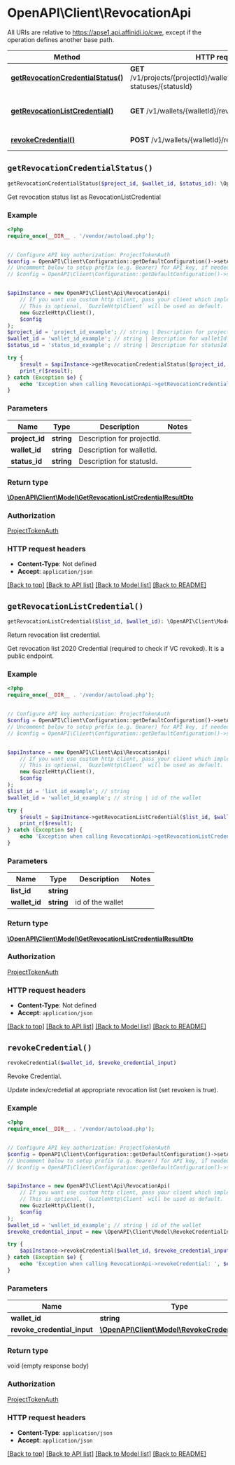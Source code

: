 # OpenAPI\Client\RevocationApi

All URIs are relative to https://apse1.api.affinidi.io/cwe, except if the operation defines another base path.

| Method                                                                                | HTTP request                                                                       | Description                        |
| ------------------------------------------------------------------------------------- | ---------------------------------------------------------------------------------- | ---------------------------------- |
| [**getRevocationCredentialStatus()**](RevocationApi.md#getRevocationCredentialStatus) | **GET** /v1/projects/{projectId}/wallets/{walletId}/revocation-statuses/{statusId} |                                    |
| [**getRevocationListCredential()**](RevocationApi.md#getRevocationListCredential)     | **GET** /v1/wallets/{walletId}/revocation-list/{listId}                            | Return revocation list credential. |
| [**revokeCredential()**](RevocationApi.md#revokeCredential)                           | **POST** /v1/wallets/{walletId}/revoke                                             | Revoke Credential.                 |

## `getRevocationCredentialStatus()`

```php
getRevocationCredentialStatus($project_id, $wallet_id, $status_id): \OpenAPI\Client\Model\GetRevocationListCredentialResultDto
```

Get revocation status list as RevocationListCredential

### Example

```php
<?php
require_once(__DIR__ . '/vendor/autoload.php');


// Configure API key authorization: ProjectTokenAuth
$config = OpenAPI\Client\Configuration::getDefaultConfiguration()->setApiKey('authorization', 'YOUR_API_KEY');
// Uncomment below to setup prefix (e.g. Bearer) for API key, if needed
// $config = OpenAPI\Client\Configuration::getDefaultConfiguration()->setApiKeyPrefix('authorization', 'Bearer');


$apiInstance = new OpenAPI\Client\Api\RevocationApi(
    // If you want use custom http client, pass your client which implements `GuzzleHttp\ClientInterface`.
    // This is optional, `GuzzleHttp\Client` will be used as default.
    new GuzzleHttp\Client(),
    $config
);
$project_id = 'project_id_example'; // string | Description for projectId.
$wallet_id = 'wallet_id_example'; // string | Description for walletId.
$status_id = 'status_id_example'; // string | Description for statusId.

try {
    $result = $apiInstance->getRevocationCredentialStatus($project_id, $wallet_id, $status_id);
    print_r($result);
} catch (Exception $e) {
    echo 'Exception when calling RevocationApi->getRevocationCredentialStatus: ', $e->getMessage(), PHP_EOL;
}
```

### Parameters

| Name           | Type       | Description                | Notes |
| -------------- | ---------- | -------------------------- | ----- |
| **project_id** | **string** | Description for projectId. |       |
| **wallet_id**  | **string** | Description for walletId.  |       |
| **status_id**  | **string** | Description for statusId.  |       |

### Return type

[**\OpenAPI\Client\Model\GetRevocationListCredentialResultDto**](../Model/GetRevocationListCredentialResultDto.md)

### Authorization

[ProjectTokenAuth](../../README.md#ProjectTokenAuth)

### HTTP request headers

- **Content-Type**: Not defined
- **Accept**: `application/json`

[[Back to top]](#) [[Back to API list]](../../README.md#endpoints)
[[Back to Model list]](../../README.md#models)
[[Back to README]](../../README.md)

## `getRevocationListCredential()`

```php
getRevocationListCredential($list_id, $wallet_id): \OpenAPI\Client\Model\GetRevocationListCredentialResultDto
```

Return revocation list credential.

Get revocation list 2020 Credential (required to check if VC revoked). It is a public endpoint.

### Example

```php
<?php
require_once(__DIR__ . '/vendor/autoload.php');


// Configure API key authorization: ProjectTokenAuth
$config = OpenAPI\Client\Configuration::getDefaultConfiguration()->setApiKey('authorization', 'YOUR_API_KEY');
// Uncomment below to setup prefix (e.g. Bearer) for API key, if needed
// $config = OpenAPI\Client\Configuration::getDefaultConfiguration()->setApiKeyPrefix('authorization', 'Bearer');


$apiInstance = new OpenAPI\Client\Api\RevocationApi(
    // If you want use custom http client, pass your client which implements `GuzzleHttp\ClientInterface`.
    // This is optional, `GuzzleHttp\Client` will be used as default.
    new GuzzleHttp\Client(),
    $config
);
$list_id = 'list_id_example'; // string
$wallet_id = 'wallet_id_example'; // string | id of the wallet

try {
    $result = $apiInstance->getRevocationListCredential($list_id, $wallet_id);
    print_r($result);
} catch (Exception $e) {
    echo 'Exception when calling RevocationApi->getRevocationListCredential: ', $e->getMessage(), PHP_EOL;
}
```

### Parameters

| Name          | Type       | Description      | Notes |
| ------------- | ---------- | ---------------- | ----- |
| **list_id**   | **string** |                  |       |
| **wallet_id** | **string** | id of the wallet |       |

### Return type

[**\OpenAPI\Client\Model\GetRevocationListCredentialResultDto**](../Model/GetRevocationListCredentialResultDto.md)

### Authorization

[ProjectTokenAuth](../../README.md#ProjectTokenAuth)

### HTTP request headers

- **Content-Type**: Not defined
- **Accept**: `application/json`

[[Back to top]](#) [[Back to API list]](../../README.md#endpoints)
[[Back to Model list]](../../README.md#models)
[[Back to README]](../../README.md)

## `revokeCredential()`

```php
revokeCredential($wallet_id, $revoke_credential_input)
```

Revoke Credential.

Update index/credetial at appropriate revocation list (set revoken is true).

### Example

```php
<?php
require_once(__DIR__ . '/vendor/autoload.php');


// Configure API key authorization: ProjectTokenAuth
$config = OpenAPI\Client\Configuration::getDefaultConfiguration()->setApiKey('authorization', 'YOUR_API_KEY');
// Uncomment below to setup prefix (e.g. Bearer) for API key, if needed
// $config = OpenAPI\Client\Configuration::getDefaultConfiguration()->setApiKeyPrefix('authorization', 'Bearer');


$apiInstance = new OpenAPI\Client\Api\RevocationApi(
    // If you want use custom http client, pass your client which implements `GuzzleHttp\ClientInterface`.
    // This is optional, `GuzzleHttp\Client` will be used as default.
    new GuzzleHttp\Client(),
    $config
);
$wallet_id = 'wallet_id_example'; // string | id of the wallet
$revoke_credential_input = new \OpenAPI\Client\Model\RevokeCredentialInput(); // \OpenAPI\Client\Model\RevokeCredentialInput | RevokeCredential

try {
    $apiInstance->revokeCredential($wallet_id, $revoke_credential_input);
} catch (Exception $e) {
    echo 'Exception when calling RevocationApi->revokeCredential: ', $e->getMessage(), PHP_EOL;
}
```

### Parameters

| Name                        | Type                                                                                 | Description      | Notes |
| --------------------------- | ------------------------------------------------------------------------------------ | ---------------- | ----- |
| **wallet_id**               | **string**                                                                           | id of the wallet |       |
| **revoke_credential_input** | [**\OpenAPI\Client\Model\RevokeCredentialInput**](../Model/RevokeCredentialInput.md) | RevokeCredential |       |

### Return type

void (empty response body)

### Authorization

[ProjectTokenAuth](../../README.md#ProjectTokenAuth)

### HTTP request headers

- **Content-Type**: `application/json`
- **Accept**: `application/json`

[[Back to top]](#) [[Back to API list]](../../README.md#endpoints)
[[Back to Model list]](../../README.md#models)
[[Back to README]](../../README.md)

